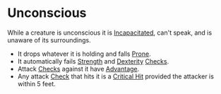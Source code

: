 # Unconscious

While a creature is unconscious it is [Incapacitated](Incapacitated.md), can't speak, and is unaware of its surroundings.


- It drops whatever it is holding and falls [Prone](Prone.md).
- It automatically fails [Strength](../../Player%20Characters/Chosen%20Statistics/Strength.md) and [Dexterity](../../Player%20Characters/Chosen%20Statistics/Dexterity.md) [Checks](../Core%20Procedures/Check.md).
- Attack [Checks](../Core%20Procedures/Check.md) against it have [Advantage](../Die%20Rolling%20Mechanics/Advantage.md).
- Any attack [Check](../Core%20Procedures/Check.md) that hits it is a [Critical Hit](../Die%20Rolling%20Mechanics/Critical%20Hit.md) provided the attacker is within 5 feet.
